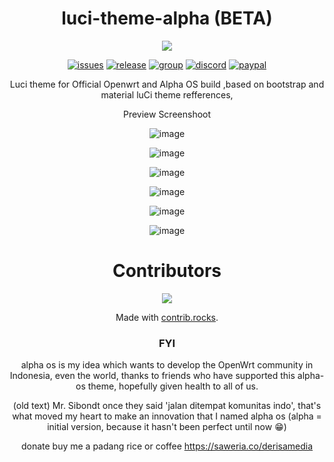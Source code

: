 [issues]: https://github.com/derisamedia/luci-theme-alpha/issues
[issues-badge]: https://img.shields.io/badge/Issues-welcome-brightgreen.svg?style=flat-square
[release]: https://github.com/derisamedia/luci-theme-alpha/releases
[release-badge]: https://img.shields.io/badge/download-check_releases-blue
[group]: https://facebook.com/groups/indowrt
[group-badge]: https://img.shields.io/badge/visit_Facebook-Comunity-cyan
[discord]: https://discord.gg/gdZwmDQGUm
[discord-badge]: https://img.shields.io/badge/visit_Discord-Comunity-blue
[paypal]: https://www.paypal.com/paypalme/derisamedia
[paypal-badge]: https://img.shields.io/badge/Donate-Paypal_me-blue







<div align="center">

# luci-theme-alpha (BETA)

<img src="https://raw.githubusercontent.com/derisamedia/luci-theme-alpha/master/luasrc/brand.png">

[![issues][issues-badge]][issues]
[![release][release-badge]][release]
[![group][group-badge]][group]
[![discord][discord-badge]][discord]
[![paypal][paypal-badge]][paypal]


Luci theme for Official Openwrt and Alpha OS build ,based on bootstrap and material luCi theme refferences,
<summary>Preview Screenshoot</summary>
<p>
  
![image](https://raw.githubusercontent.com/derisamedia/luci-theme-alpha/master/ss1.png)
  
![image](https://raw.githubusercontent.com/derisamedia/luci-theme-alpha/master/ss2.png)

![image](https://raw.githubusercontent.com/derisamedia/luci-theme-alpha/master/ss3.png)

![image](https://raw.githubusercontent.com/derisamedia/luci-theme-alpha/master/mobileview1.png)

![image](https://raw.githubusercontent.com/derisamedia/luci-theme-alpha/master/mobileview2.png)

![image](https://raw.githubusercontent.com/derisamedia/luci-theme-alpha/master/mobileview3.png)

</p>

# Contributors
<a href="https://github.com/derisamedia/luci-theme-alpha/graphs/contributors">
  <img src="https://contrib.rocks/image?repo=derisamedia/luci-theme-alpha" />
</a>

Made with [contrib.rocks](https://contrib.rocks).

### FYI

alpha os is my idea which wants to develop the OpenWrt community in Indonesia, even the world, thanks to friends who have supported this alpha-os theme, hopefully given health to all of us.


(old text) Mr. Sibondt once they said 'jalan ditempat komunitas indo', that's what moved my heart to make an innovation that I named alpha os (alpha = initial version, because it hasn't been perfect until now 😁)

donate
buy me a padang rice or coffee
https://saweria.co/derisamedia
